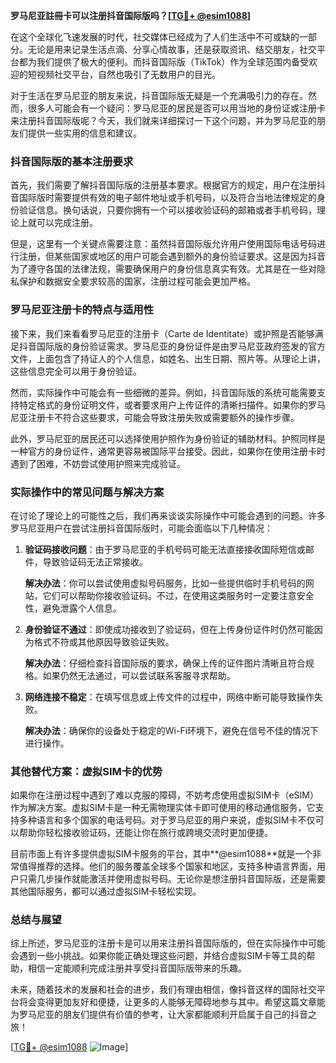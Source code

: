 **罗马尼亚註冊卡可以注册抖音国际版吗？[[TG💪+ @esim1088](https://t.me/s/esim1088)]**

在这个全球化飞速发展的时代，社交媒体已经成为了人们生活中不可或缺的一部分。无论是用来记录生活点滴、分享心情故事，还是获取资讯、结交朋友，社交平台都为我们提供了极大的便利。而抖音国际版（TikTok）作为全球范围内备受欢迎的短视频社交平台，自然也吸引了无数用户的目光。

对于生活在罗马尼亚的朋友来说，抖音国际版无疑是一个充满吸引力的存在。然而，很多人可能会有一个疑问：罗马尼亚的居民是否可以用当地的身份证或注册卡来注册抖音国际版呢？今天，我们就来详细探讨一下这个问题，并为罗马尼亚的朋友们提供一些实用的信息和建议。

### 抖音国际版的基本注册要求

首先，我们需要了解抖音国际版的注册基本要求。根据官方的规定，用户在注册抖音国际版时需要提供有效的电子邮件地址或手机号码，以及符合当地法律规定的身份验证信息。换句话说，只要你拥有一个可以接收验证码的邮箱或者手机号码，理论上就可以完成注册。

但是，这里有一个关键点需要注意：虽然抖音国际版允许用户使用国际电话号码进行注册，但某些国家或地区的用户可能会遇到额外的身份验证要求。这是因为抖音为了遵守各国的法律法规，需要确保用户的身份信息真实有效。尤其是在一些对隐私保护和数据安全要求较高的国家，注册过程可能会更加严格。

### 罗马尼亚注册卡的特点与适用性

接下来，我们来看看罗马尼亚的注册卡（Carte de Identitate）或护照是否能够满足抖音国际版的身份验证需求。罗马尼亚的身份证件是由罗马尼亚政府签发的官方文件，上面包含了持证人的个人信息，如姓名、出生日期、照片等。从理论上讲，这些信息完全可以用于身份验证。

然而，实际操作中可能会有一些细微的差异。例如，抖音国际版的系统可能需要支持特定格式的身份证明文件，或者要求用户上传证件的清晰扫描件。如果你的罗马尼亚注册卡不符合这些要求，可能会导致注册失败或需要额外的操作步骤。

此外，罗马尼亚的居民还可以选择使用护照作为身份验证的辅助材料。护照同样是一种官方的身份证件，通常更容易被国际平台接受。因此，如果你在使用注册卡时遇到了困难，不妨尝试使用护照来完成验证。

### 实际操作中的常见问题与解决方案

在讨论了理论上的可能性之后，我们再来谈谈实际操作中可能会遇到的问题。许多罗马尼亚用户在尝试注册抖音国际版时，可能会面临以下几种情况：

1. **验证码接收问题**：由于罗马尼亚的手机号码可能无法直接接收国际短信或邮件，导致验证码无法正常接收。
   
   **解决办法**：你可以尝试使用虚拟号码服务，比如一些提供临时手机号码的网站，它们可以帮助你接收验证码。不过，在使用这类服务时一定要注意安全性，避免泄露个人信息。

2. **身份验证不通过**：即使成功接收到了验证码，但在上传身份证件时仍然可能因为格式不符或其他原因导致验证失败。
   
   **解决办法**：仔细检查抖音国际版的要求，确保上传的证件图片清晰且符合规格。如果仍然无法通过，可以尝试联系客服寻求帮助。

3. **网络连接不稳定**：在填写信息或上传文件的过程中，网络中断可能导致操作失败。
   
   **解决办法**：确保你的设备处于稳定的Wi-Fi环境下，避免在信号不佳的情况下进行操作。

### 其他替代方案：虚拟SIM卡的优势

如果你在注册过程中遇到了难以克服的障碍，不妨考虑使用虚拟SIM卡（eSIM）作为解决方案。虚拟SIM卡是一种无需物理实体卡即可使用的移动通信服务，它支持多种语言和多个国家的电话号码。对于罗马尼亚的用户来说，虚拟SIM卡不仅可以帮助你轻松接收验证码，还能让你在旅行或跨境交流时更加便捷。

目前市面上有许多提供虚拟SIM卡服务的平台，其中**@esim1088**就是一个非常值得推荐的选择。他们的服务覆盖全球多个国家和地区，支持多种语言界面，用户只需几步操作就能激活并使用虚拟号码。无论你是想注册抖音国际版，还是需要其他国际服务，都可以通过虚拟SIM卡轻松实现。

### 总结与展望

综上所述，罗马尼亚的注册卡是可以用来注册抖音国际版的，但在实际操作中可能会遇到一些小挑战。如果你能正确处理这些问题，并结合虚拟SIM卡等工具的帮助，相信一定能顺利完成注册并享受抖音国际版带来的乐趣。

未来，随着技术的发展和社会的进步，我们有理由相信，像抖音这样的国际社交平台将会变得更加友好和便捷，让更多的人能够无障碍地参与其中。希望这篇文章能为罗马尼亚的朋友们提供有价值的参考，让大家都能顺利开启属于自己的抖音之旅！

[[TG💪+ @esim1088](https://t.me/s/esim1088) ![Image](https://i.postimg.cc/4NQfJmqS/Snipaste-2025-05-13-00-14-12.png)]